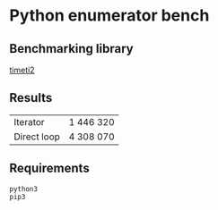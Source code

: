 # Python enumerator bench

## Benchmarking library

[timeti2](https://github.com/atu4403/timeit2)

## Results
|             |           |
|-------------|-----------|
| Iterator    | 1 446 320 |
| Direct loop | 4 308 070 |

## Requirements

`python3`
\
`pip3`
